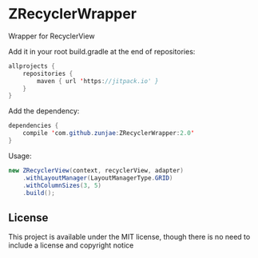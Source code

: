 # ZRecyclerWrapper
Wrapper for RecyclerView

Add it in your root build.gradle at the end of repositories:

```java
allprojects {
    repositories {
        maven { url 'https://jitpack.io' }
    }
}
```
  
  
Add the dependency:

```java
dependencies {
    compile 'com.github.zunjae:ZRecyclerWrapper:2.0'
}
```

Usage:

```java
new ZRecyclerView(context, recyclerView, adapter)
    .withLayoutManager(LayoutManagerType.GRID)
    .withColumnSizes(3, 5)
    .build();
```

## License

This project is available under the MIT license, though there is no need to include a license and copyright notice
